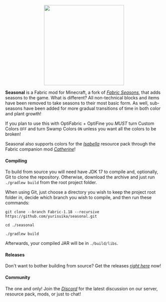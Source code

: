 <p align="center"><img src="https://github.com/yurisuika/Seasonal/blob/Fabric-1.18/src/main/resources/assets/seasonal/icon.png?raw=true" width="256" height="256"></p>

**Seasonal** is a Fabric mod for Minecraft, a fork of *[Fabric Seasons](https://github.com/lucaargolo/fabric-seasons)*, that adds seasons to the game. What is different? All non-technical blocks and items have been removed to take seasons to their most basic form. As well, sub-seasons have been added for more gradual transitions of time in both color and plant growth!

If you plan to use this with OptiFabric + OptiFine you *MUST* turn Custom Colors `OFF` and turn Swamp Colors `ON` unless you want all the colors to be broken!

Seasonal also supports colors for the *[Isabella](https://github.com/yurisuika/Isabella)* resource pack through the Fabric companion mod *[Catherine](https://github.com/yurisuika/Catherine)*!

#### Compiling

To build from source you will need have JDK 17 to compile and, optionally, Git to clone the repository. Otherwise, download the archive and just run `./gradlew build` from the root project folder.

When using Git, just choose a directory you wish to keep the project root folder in, decide which branch you wish to compile, and then run these commands:

```shell script
git clone --branch Fabric-1.18 --recursive https://github.com/yurisuika/seasonal.git

cd ./seasonal

./gradlew build
```

Afterwards, your compiled JAR will be in `./build/libs`.

#### Releases

Don't want to bother building from source? Get the releases *[right here](https://github.com/yurisuika/Seasonal/releases)* now!

#### Community

The one and only! Join the *[Discord](https://discord.gg/0zdNEkQle7Qg9C1H)* for the latest discussion on our server, resource pack, mods, or just to chat!
